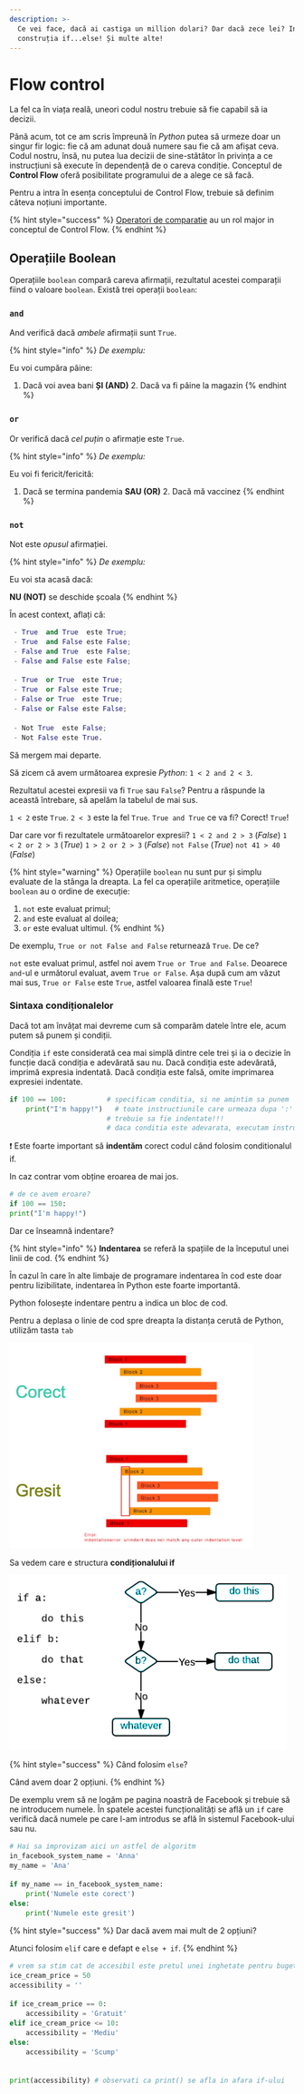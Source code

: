 ```yaml
---
description: >-
  Ce vei face, dacă ai castiga un million dolari? Dar dacă zece lei? Introducem
  construția if...else! Și multe alte!
---
```


# Flow control

La fel ca în viața reală, uneori codul nostru trebuie să fie capabil să ia decizii.

Până acum, tot ce am scris împreună în _Python_ putea să urmeze doar un singur fir logic: fie că am adunat două numere sau fie că am afișat ceva. Codul nostru, însă, nu putea lua decizii de sine-stătător în privința a ce instrucțiuni să execute în dependență de o careva condiție. Conceptul de **Control Flow** oferă posibilitate programului de a alege ce să facă.

Pentru a intra în esența conceptului de Control Flow, trebuie să definim câteva noțiuni importante.

{% hint style="success" %}
[Operatori de comparatie](operatori.md#comparatoarele) au un rol major in conceptul de Control Flow.
{% endhint %}

## **Operațiile Boolean**

Operațiile `boolean` compară careva afirmații, rezultatul acestei comparații fiind o valoare `boolean`. Există trei operații `boolean`:

### `and`

And verifică dacă _ambele_ afirmații sunt `True`. 

{% hint style="info" %}
_De exemplu:_ 

Eu voi cumpăra pâine: 

1. Dacă voi avea bani  **ȘI \(AND\)**  2. Dacă va fi pâine la magazin
{% endhint %}

### `or`

Or verifică dacă _cel puțin_ o afirmație este `True`.

{% hint style="info" %}
_De exemplu:_ 

Eu voi fi fericit/fericită:

1. Dacă se termina pandemia    **SAU \(OR\)**  2. Dacă mă vaccinez
{% endhint %}

### `not`

Not este _opusul_ afirmației.

{% hint style="info" %}
_De exemplu:_ 

Eu voi sta acasă dacă:

 **NU \(NOT\)**  se deschide școala
{% endhint %}

În acest context, aflați că:

```python
 - True  and True  este True;
 - True  and False este False;
 - False and True  este False;
 - False and False este False;

 - True  or True  este True;
 - True  or False este True;
 - False or True  este True;
 - False or False este False;

 - Not True  este False;
 - Not False este True.
```

Să mergem mai departe.

Să zicem că avem următoarea expresie _Python_: `1 < 2 and 2 < 3`.

Rezultatul acestei expresii va fi `True` sau `False`? Pentru a răspunde la această întrebare, să apelăm la tabelul de mai sus.

`1 < 2` este `True`. `2 < 3` este la fel `True`. `True and True` ce va fi? Corect! `True`!

Dar care vor fi rezultatele următoarelor expresii? `1 < 2 and 2 > 3` \(_False_\) `1 < 2 or 2 > 3` \(_True_\) `1 > 2 or 2 > 3` \(_False_\) `not False` \(_True_\) `not 41 > 40` \(_False_\)

{% hint style="warning" %}
Operațiile `boolean` nu sunt pur și simplu evaluate de la stânga la dreapta. La fel ca operațiile aritmetice, operațiile `boolean` au o ordine de execuție:

1. `not` este evaluat primul;
2. `and` este evaluat al doilea;
3. `or` este evaluat ultimul.
{% endhint %}

De exemplu, `True or not False and False` returnează `True`. De ce?

`not` este evaluat primul, astfel noi avem `True or True and False`. Deoarece `and`-ul e următorul evaluat, avem `True or False`. Așa după cum am văzut mai sus, `True or False` este `True`, astfel valoarea finală este `True`!

### **Sintaxa condiționalelor**

Dacă tot am învățat mai devreme cum să comparăm datele între ele, acum putem să punem și condiții.

Condiția `if` este considerată cea mai simplă dintre cele trei și ia o decizie în funcție dacă condiția e adevărată sau nu. Dacă condiția este adevărată, imprimă expresia indentată. Dacă condiția este falsă, omite imprimarea expresiei indentate. 

```python
if 100 == 100:          # specificam conditia, si ne amintim sa punem ':'
    print("I'm happy!")   # toate instructiunile care urmeaza dupa ':'  
                        # trebuie sa fie indentate!!!
                        # daca conditia este adevarata, executam instructiunea
```

❗ Este foarte important să **indentăm** corect codul când folosim conditionalul if.

In caz contrar vom obține eroarea de mai jos.

```python
# de ce avem eroare?
if 100 == 150:         
print("I'm happy!")
```

Dar ce înseamnă indentare?

{% hint style="info" %}
**Indentarea** se referă la spațiile de la începutul unei linii de cod.
{% endhint %}

În cazul în care în alte limbaje de programare indentarea în cod este doar pentru lizibilitate, indentarea în Python este foarte importantă.

Python folosește indentare pentru a indica un bloc de cod.

Pentru a deplasa o linie de cod spre dreapta la distanța cerută de Python, utilizăm tasta `tab`

![](../.gitbook/assets/c1_2.png)

 Sa vedem care e structura **condiționalului if**

![](../.gitbook/assets/c1_3.png)

{% hint style="success" %}
Când folosim `else`?

Când avem doar 2 opțiuni.
{% endhint %}

De exemplu vrem să ne logăm pe pagina noastră de Facebook și trebuie să ne introducem numele. În spatele acestei funcționalități se află un `if` care verifică dacă numele pe care l-am introdus se află în sistemul Facebook-ului sau nu.

```python
# Hai sa improvizam aici un astfel de algoritm
in_facebook_system_name = 'Anna'
my_name = 'Ana'

if my_name == in_facebook_system_name:
    print('Numele este corect')
else:
    print('Numele este gresit')
```

{% hint style="success" %}
Dar dacă avem mai mult de 2 opțiuni?

Atunci folosim `elif` care e defapt e `else + if`.
{% endhint %}

```python
# vrem sa stim cat de accesibil este pretul unei inghetate pentru bugetul nostru
ice_cream_price = 50
accessibility = ''

if ice_cream_price == 0:
    accessibility = 'Gratuit'
elif ice_cream_price <= 10:
    accessibility = 'Mediu'
else:
    accessibility = 'Scump'
 

print(accessibility) # observati ca print() se afla in afara if-ului
```

